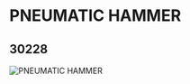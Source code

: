 # PNEUMATIC HAMMER
## 30228
![PNEUMATIC HAMMER](https://lc-www-live-s.legocdn.com/media/bricks/5/2/4113837.jpg)